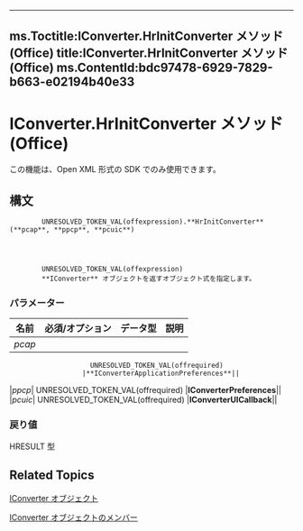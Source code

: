

---
ms.Toctitle:IConverter.HrInitConverter メソッド (Office)
title:IConverter.HrInitConverter メソッド (Office)
ms.ContentId:bdc97478-6929-7829-b663-e02194b40e33
---
# IConverter.HrInitConverter メソッド (Office)




この機能は、Open XML 形式の SDK でのみ使用できます。

## 構文

            UNRESOLVED_TOKEN_VAL(offexpression).**HrInitConverter**(**pcap**, **ppcp**, **pcuic**)




            UNRESOLVED_TOKEN_VAL(offexpression)
            **IConverter** オブジェクトを返すオブジェクト式を指定します。

### パラメーター

|**名前**|**必須/オプション**|**データ型**|**説明**|
|---|---|---|---|
|*pcap*|
                        UNRESOLVED_TOKEN_VAL(offrequired)
                      |**IConverterApplicationPreferences**||
|*ppcp*|
                        UNRESOLVED_TOKEN_VAL(offrequired)
                      |**IConverterPreferences**||
|*pcuic*|
                        UNRESOLVED_TOKEN_VAL(offrequired)
                      |**IConverterUICallback**||



### 戻り値
HRESULT 型





## Related Topics

[IConverter オブジェクト](3f6180eb-c007-f915-6223-b93f485e09ef.md)

[IConverter オブジェクトのメンバー](c8396dba-f980-18a2-0b17-29164446dc5b.md)




